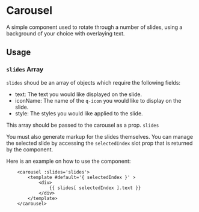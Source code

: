 # Carousel
A simple component used to rotate through a number of slides, using a background of your choice with overlaying text.

## Usage

### `slides` Array
`slides` shoud be an array of objects which require the following fields:

* text: The text you would like displayed on the slide.
* iconName: The name of the `q-icon` you would like to display on the slide.
* style: The styles you would like applied to the slide.

This array should be passed to the carousel as a prop.
`slides`

You must also generate markup for the slides themselves.  You can manage the selected slide by accessing the `selectedIndex` slot prop that is returned by the component.  

Here is an example on how to use the component:
```
    <carousel :slides='slides'>
        <template #default='{ selectedIndex }' >
            <div>
                {{ slides[ selectedIndex ].text }}
            </div>
        </template>
    </carousel>
```
